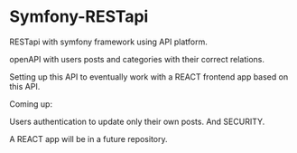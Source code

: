 # Symfony-RESTapi

RESTapi with symfony framework using API platform.

openAPI with users posts and categories with their correct relations.

Setting up this API to eventually work with a REACT frontend app based on this API. 

Coming up: 

Users authentication to update only their own posts. And SECURITY.

A REACT app will be in a future repository.
